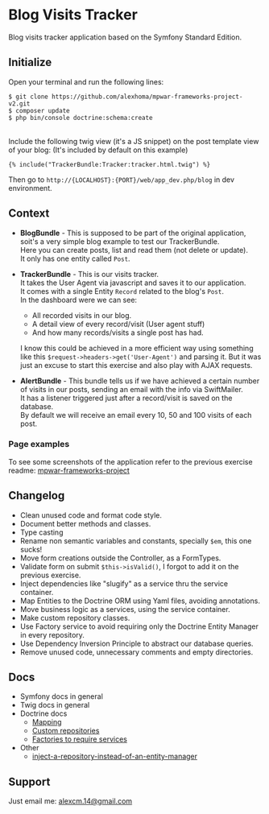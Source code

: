 Blog Visits Tracker
========================

Blog visits tracker application based on the Symfony Standard Edition.


Initialize
--------------

Open your terminal and run the following lines:

```
$ git clone https://github.com/alexhoma/mpwar-frameworks-project-v2.git
$ composer update
$ php bin/console doctrine:schema:create
```
<br>
Include the following twig view (it's a JS snippet) on the post template view of your blog: (It's included by default on this example)

```
{% include("TrackerBundle:Tracker:tracker.html.twig") %}
```

Then go to `http://{LOCALHOST}:{PORT}/web/app_dev.php/blog` in dev environment.

Context
--------------
  * **BlogBundle** - This is supposed to be part of the original application, soit's a very simple blog example to test our TrackerBundle.<br>
  Here you can create posts, list and read them (not delete or update).<br>
  It only has one entity called `Post`.
    
  * **TrackerBundle** - This is our visits tracker.<br>
    It takes the User Agent via javascript and saves it to our application.<br>
    It comes with a single Entity `Record` related to the blog's `Post`.<br>
    In the dashboard were we can see:
      * All recorded visits in our blog.
      * A detail view of every record/visit (User agent stuff)
      * And how many records/visits a single post has had.
      
    I know this could be achieved in a more efficient way using something like this `$request->headers->get('User-Agent')` and parsing it. But it was just an excuse to start this exercise and also play with AJAX requests.
    
  * **AlertBundle** - This bundle tells us if we have achieved a certain number of visits in our posts, sending an email with the info via SwiftMailer.<br>
  It has a listener triggered just after a record/visit is saved on the database.<br>
  By default we will receive an email every 10, 50 and 100 visits of each post.
  
  ### Page examples
  To see some screenshots of the application refer to the previous exercise readme: [mpwar-frameworks-project](https://github.com/alexhoma/mpwar-frameworks-project)


Changelog
--------------
  * Clean unused code and format code style.
  * Document better methods and classes.
  * Type casting
  * Rename non semantic variables and constants, specially `$em`, this one sucks!
  * Move form creations outside the Controller, as a FormTypes.
  * Validate form on submit `$this->isValid()`, I forgot to add it on the previous exercise.
  * Inject dependencies like "slugify" as a service thru the service container.
  * Map Entities to the Doctrine ORM using Yaml files, avoiding annotations.
  * Move business logic as a services, using the service container.
  * Make custom repository classes.
  * Use Factory service to avoid requiring only the Doctrine Entity Manager in every repository.
  * Use Dependency Inversion Principle to abstract our database queries.
  * Remove unused code, unnecessary comments and empty directories.

Docs
---------------
  * Symfony docs in general
  * Twig docs in general
  * Doctrine docs
    * [Mapping](http://docs.doctrine-project.org/projects/doctrine-orm/en/latest/reference/association-mapping.html)
    * [Custom repositories](http://docs.doctrine-project.org/en/latest/reference/working-with-objects.html#custom-repositories)
    * [Factories to require services](http://docs.doctrine-project.org/en/latest/reference/working-with-objects.html#custom-repositories)
  * Other
    * [inject-a-repository-instead-of-an-entity-manager](https://php-and-symfony.matthiasnoback.nl/2014/05/inject-a-repository-instead-of-an-entity-manager/)


Support
---------------
Just email me: [alexcm.14@gmail.com](alexcm.14@gmail.com)

